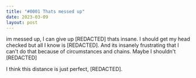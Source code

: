 ```yaml
---
title: "#0001 Thats messed up"
date: 2023-03-09 
layout: post
---
```


im messed up, I can give up [REDACTED] thats insane. I should get my head checked but all I know is [REDACTED]. And its insanely frustrating that I can't do that because of circumstances and chains. Maybe I shouldn't [REDACTED]

I think this distance is just perfect, [REDACTED].
